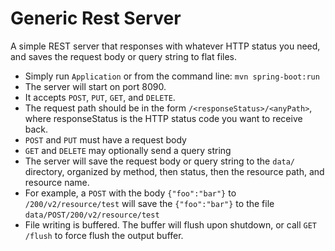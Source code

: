 # Generic Rest Server

A simple REST server that responses with whatever HTTP status you need, and saves the request body or query string to flat files. 

* Simply run `Application` or from the command line: `mvn spring-boot:run`
* The server will start on port 8090.
* It accepts `POST`, `PUT`, `GET`, and `DELETE`.
* The request path should be in the form `/<responseStatus>/<anyPath>`, where responseStatus is the HTTP status code you want to receive back.
* `POST` and `PUT` must have a request body
* `GET` and `DELETE` may optionally send a query string
* The server will save the request body or query string to the `data/` directory, organized by method, then status, then the resource path, and resource name.
* For example, a `POST` with the body `{"foo":"bar"}` to `/200/v2/resource/test` will save the `{"foo":"bar"}` to the file `data/POST/200/v2/resource/test`
* File writing is buffered. The buffer will flush upon shutdown, or call `GET /flush` to force flush the output buffer.
